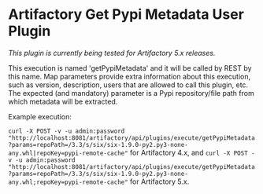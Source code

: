 Artifactory Get Pypi Metadata User Plugin
=========================================

*This plugin is currently being tested for Artifactory 5.x releases.*

This execution is named 'getPypiMetadata' and it will be called by REST by this
name. Map parameters provide extra information about this execution, such as
version, description, users that are allowed to call this plugin, etc. The
expected (and mandatory) parameter is a Pypi repository/file path from which
metadata will be extracted.

Example execution:

`curl -X POST -v -u admin:password "http://localhost:8081/artifactory/api/plugins/execute/getPypiMetadata?params=repoPath=/3.3/s/six/six-1.9.0-py2.py3-none-any.whl|repoKey=pypi-remote-cache"` for Artifactory 4.x, and `curl -X POST -v -u admin:password "http://localhost:8081/artifactory/api/plugins/execute/getPypiMetadata?params=repoPath=/3.3/s/six/six-1.9.0-py2.py3-none-any.whl;repoKey=pypi-remote-cache"` for Artifactory 5.x. 
